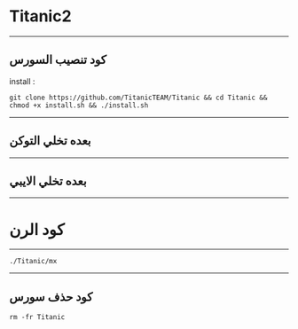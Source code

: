 Titanic2
==============

______________________________________________________________________________________________________________________

كود تنصيب السورس
------------

install :

```git clone https://github.com/TitanicTEAM/Titanic && cd Titanic && chmod +x install.sh && ./install.sh```

______________________________________________________________________________________________________________________

بعده تخلي التوكن
----------------

______________________________________________________________________________________________________________________

بعده تخلي الايبي 
----------------

______________________________________________________________________________________________________________________

كود الرن
========

______________________________________________________________________________________________________________________


```./Titanic/mx```

______________________________________________________________________________________________________________________

كود حذف سورس
-------
```rm -fr Titanic```
